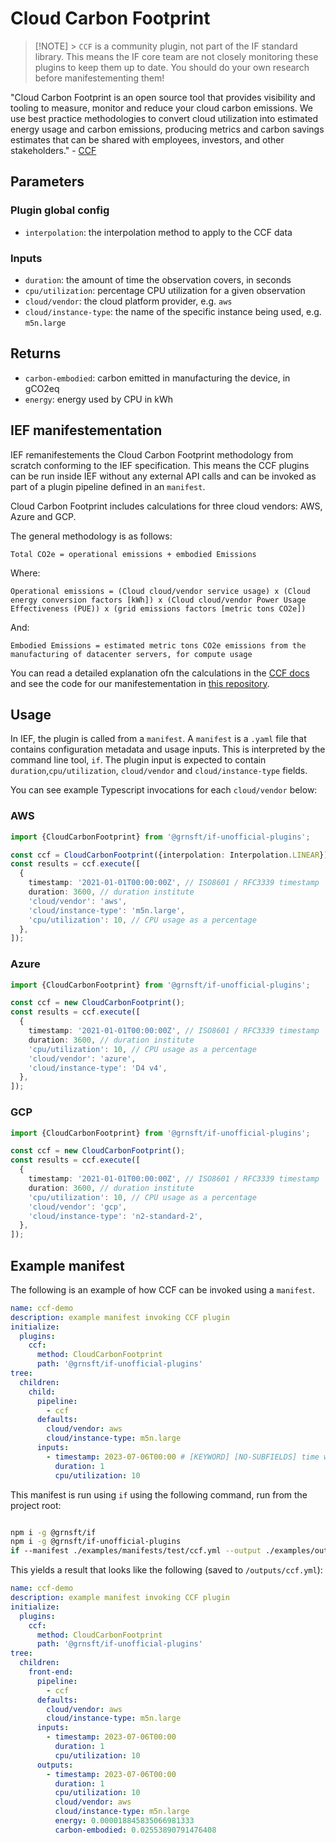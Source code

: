 # Cloud Carbon Footprint

> [!NOTE] > `CCF` is a community plugin, not part of the IF standard library. This means the IF core team are not closely monitoring these plugins to keep them up to date. You should do your own research before manifestementing them!

"Cloud Carbon Footprint is an open source tool that provides visibility and tooling to measure, monitor and reduce your cloud carbon emissions. We use best practice methodologies to convert cloud utilization into estimated energy usage and carbon emissions, producing metrics and carbon savings estimates that can be shared with employees, investors, and other stakeholders." - [CCF](https://www.cloudcarbonfootprint.org/)

## Parameters

### Plugin global config

- `interpolation`: the interpolation method to apply to the CCF data

### Inputs

- `duration`: the amount of time the observation covers, in seconds
- `cpu/utilization`: percentage CPU utilization for a given observation
- `cloud/vendor`: the cloud platform provider, e.g. `aws`
- `cloud/instance-type`: the name of the specific instance being used, e.g. `m5n.large`

## Returns

- `carbon-embodied`: carbon emitted in manufacturing the device, in gCO2eq
- `energy`: energy used by CPU in kWh

## IEF manifestementation

IEF remanifestements the Cloud Carbon Footprint methodology from scratch conforming to the IEF specification. This means the CCF plugins can be run inside IEF without any external API calls and can be invoked as part of a plugin pipeline defined in an `manifest`.

Cloud Carbon Footprint includes calculations for three cloud vendors: AWS, Azure and GCP.

The general methodology is as follows:

`Total CO2e = operational emissions + embodied Emissions`

Where:

`Operational emissions = (Cloud cloud/vendor service usage) x (Cloud energy conversion factors [kWh]) x (Cloud cloud/vendor Power Usage Effectiveness (PUE)) x (grid emissions factors [metric tons CO2e])`

And:

`Embodied Emissions = estimated metric tons CO2e emissions from the manufacturing of datacenter servers, for compute usage`

You can read a detailed explanation ofn the calculations in the [CCF docs](https://www.cloudcarbonfootprint.org/docs/methodology/) and see the code for our manifestementation in [this repository](../../src/lib/ccf/).

## Usage

In IEF, the plugin is called from a `manifest`. A `manifest` is a `.yaml` file that contains configuration metadata and usage inputs. This is interpreted by the command line tool, `if`. The plugin input is expected to contain `duration`,`cpu/utilization`, `cloud/vendor` and `cloud/instance-type` fields.

You can see example Typescript invocations for each `cloud/vendor` below:

### AWS

```typescript
import {CloudCarbonFootprint} from '@grnsft/if-unofficial-plugins';

const ccf = CloudCarbonFootprint({interpolation: Interpolation.LINEAR});
const results = ccf.execute([
  {
    timestamp: '2021-01-01T00:00:00Z', // ISO8601 / RFC3339 timestamp
    duration: 3600, // duration institute
    'cloud/vendor': 'aws',
    'cloud/instance-type': 'm5n.large',
    'cpu/utilization': 10, // CPU usage as a percentage
  },
]);
```

### Azure

```typescript
import {CloudCarbonFootprint} from '@grnsft/if-unofficial-plugins';

const ccf = new CloudCarbonFootprint();
const results = ccf.execute([
  {
    timestamp: '2021-01-01T00:00:00Z', // ISO8601 / RFC3339 timestamp
    duration: 3600, // duration institute
    'cpu/utilization': 10, // CPU usage as a percentage
    'cloud/vendor': 'azure',
    'cloud/instance-type': 'D4 v4',
  },
]);
```

### GCP

```typescript
import {CloudCarbonFootprint} from '@grnsft/if-unofficial-plugins';

const ccf = new CloudCarbonFootprint();
const results = ccf.execute([
  {
    timestamp: '2021-01-01T00:00:00Z', // ISO8601 / RFC3339 timestamp
    duration: 3600, // duration institute
    'cpu/utilization': 10, // CPU usage as a percentage
    'cloud/vendor': 'gcp',
    'cloud/instance-type': 'n2-standard-2',
  },
]);
```

## Example manifest

The following is an example of how CCF can be invoked using a `manifest`.

```yaml
name: ccf-demo
description: example manifest invoking CCF plugin
initialize:
  plugins:
    ccf:
      method: CloudCarbonFootprint
      path: '@grnsft/if-unofficial-plugins'
tree:
  children:
    child:
      pipeline:
        - ccf
      defaults:
        cloud/vendor: aws
        cloud/instance-type: m5n.large
      inputs:
        - timestamp: 2023-07-06T00:00 # [KEYWORD] [NO-SUBFIELDS] time when measurement occurred
          duration: 1
          cpu/utilization: 10
```

This manifest is run using `if` using the following command, run from the project root:

```sh

npm i -g @grnsft/if
npm i -g @grnsft/if-unofficial-plugins
if --manifest ./examples/manifests/test/ccf.yml --output ./examples/outputs/ccf.yml
```

This yields a result that looks like the following (saved to `/outputs/ccf.yml`):

```yaml
name: ccf-demo
description: example manifest invoking CCF plugin
initialize:
  plugins:
    ccf:
      method: CloudCarbonFootprint
      path: '@grnsft/if-unofficial-plugins'
tree:
  children:
    front-end:
      pipeline:
        - ccf
      defaults:
        cloud/vendor: aws
        cloud/instance-type: m5n.large
      inputs:
        - timestamp: 2023-07-06T00:00
          duration: 1
          cpu/utilization: 10
      outputs:
        - timestamp: 2023-07-06T00:00
          duration: 1
          cpu/utilization: 10
          cloud/vendor: aws
          cloud/instance-type: m5n.large
          energy: 0.000018845835066981333
          carbon-embodied: 0.02553890791476408
```
